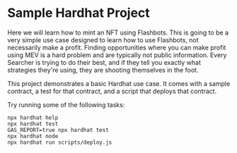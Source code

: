 # Sample Hardhat Project

Here we will learn how to mint an NFT using Flashbots. This is going to be a very simple use case designed to learn how to use Flashbots, not necessarily make a profit. Finding opportunities where you can make profit using MEV is a hard problem and are typically not public information. Every Searcher is trying to do their best, and if they tell you exactly what strategies they're using, they are shooting themselves in the foot.

This project demonstrates a basic Hardhat use case. It comes with a sample contract, a test for that contract, and a script that deploys that contract.

Try running some of the following tasks:

```shell
npx hardhat help
npx hardhat test
GAS_REPORT=true npx hardhat test
npx hardhat node
npx hardhat run scripts/deploy.js
```
